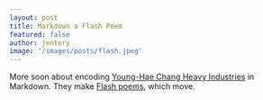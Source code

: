 ```yaml
---
layout: post
title: Markdown a Flash Poem
featured: false
author: jentery
image: '/images/posts/flash.jpeg'
---
```


More soon about encoding [Young-Hae Chang Heavy Industries](http://www.yhchang.com/) in Markdown. They make [Flash poems](http://collection.eliterature.org/1/aux/keywords.html#flash), which move. 
